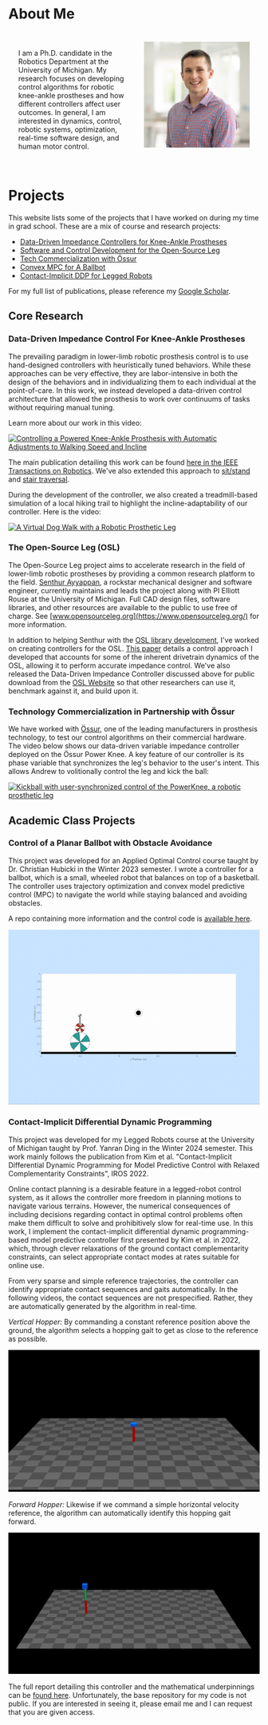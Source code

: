 # About Me

<div style="display: flex; flex-wrap: wrap; justify-content: space-between;">
    <div style="flex: 1; padding: 20px;">
        <p>I am a Ph.D. candidate in the Robotics Department at the University of Michigan. My research focuses on developing control algorithms for robotic knee-ankle prostheses and how different controllers affect user outcomes. In general, I am interested in dynamics, control, robotic systems, optimization, real-time software design, and human motor control. 
</p>
    </div>
    <div style="flex: 1; padding: 20px;">
        <img src="assets/Best_Kevin.jpg" alt="Description of photo" style="max-width: 100%; height: auto; display: block;">
    </div>
</div>

# Projects
This website lists some of the projects that I have worked on during my time in grad school. These are a mix of course and research projects: 
- [Data-Driven Impedance Controllers for Knee-Ankle Prostheses](#data-driven-impedance-control-for-knee-ankle-prostheses)
- [Software and Control Development for the Open-Source Leg](#the-open-source-leg-osl)
- [Tech Commercialization with Össur](#technology-commercialization-in-partnership-with-össur)
- [Convex MPC for A Ballbot](#control-of-a-planar-ballbot-with-obstacle-avoidance)
- [Contact-Implicit DDP for Legged Robots](#data-driven-impedance-control-for-knee-ankle-prostheses)

For my full list of publications, please reference my [Google Scholar](https://scholar.google.com/citations?user=P5lqq8YAAAAJ&hl=en). 



## Core Research
### Data-Driven Impedance Control For Knee-Ankle Prostheses
The prevailing paradigm in lower-limb robotic prosthesis control is to use hand-designed controllers with heuristically tuned behaviors. While these approaches can be very effective, they are labor-intensive in both the design of the behaviors and in individualizing them to each individual at the point-of-care. In this work, we instead developed a data-driven control architecture that allowed the prosthesis to work over continuums of tasks without requiring manual tuning. 

Learn more about our work in this video:

[![Controlling a Powered Knee-Ankle Prosthesis with Automatic Adjustments to Walking Speed and Incline](http://img.youtube.com/vi/Iin6UqeT14A/0.jpg)](https://www.youtube.com/watch?v=Iin6UqeT14A "Controlling a Powered Knee-Ankle Prosthesis with Automatic Adjustments to Walking Speed and Incline")

The main publication detailing this work can be found [here in the IEEE Transactions on Robotics](https://ieeexplore.ieee.org/document/10017125). We've also extended this approach to [sit/stand](https://ieeexplore.ieee.org/document/10268252) and [stair traversal](https://ieeexplore.ieee.org/document/10302427).

During the development of the controller, we also created a treadmill-based simulation of a local hiking trail to highlight the incline-adaptability of our controller. Here is the video:

[![A Virtual Dog Walk with a Robotic Prosthetic Leg](http://img.youtube.com/vi/ozBN2ZxVxxQ/0.jpg)](https://www.youtube.com/watch?v=ozBN2ZxVxxQ "A Virtual Dog Walk with a Robotic Prosthetic Leg")


### The Open-Source Leg (OSL)

The Open-Source Leg project aims to accelerate research in the field of lower-limb robotic prostheses by providing a common research platform to the field. [Senthur Ayyappan](https://senthurayyappan.github.io/), a rockstar mechanical designer and software engineer, currently maintains and leads the project along with PI Elliott Rouse at the University of Michigan. Full CAD design files, software libraries, and other resources are available to the public to use free of charge.  See [www.opensourceleg.org](https://www.opensourceleg.org/) for more information. 

In addition to helping Senthur with the [OSL library development](https://github.com/neurobionics/opensourceleg), I've worked on creating controllers for the OSL. [This paper](https://ieeexplore.ieee.org/document/10807510) details a control approach I developed that accounts for some of the inherent drivetrain dynamics of the OSL, allowing it to perform accurate impedance control. 
We've also released the Data-Driven Impedance Controller discussed above for public download from the [OSL Website](https://www.opensourceleg.org/control/research) so that other researchers can use it, benchmark against it, and build upon it. 

### Technology Commercialization in Partnership with Össur
We have worked with [Össur](https://www.ossur.com/en-us), one of the leading manufacturers in prosthesis technology, to test our control algorithms on their commercial hardware. The video below shows our data-driven variable impedance controller deployed on the Össur Power Knee. A key feature of our controller is its phase variable that synchronizes the leg's behavior to the user's intent. This allows Andrew to volitionally control the leg and kick the ball: 

[![Kickball with user-synchronized control of the PowerKnee, a robotic prosthetic leg](http://img.youtube.com/vi/KYwz9VPTB7s/0.jpg)](https://www.youtube.com/watch?v=KYwz9VPTB7s "Kickball with user-synchronized control of the PowerKnee, a robotic prosthetic leg")


## Academic Class Projects
### Control of a Planar Ballbot with Obstacle Avoidance

This project was developed for an Applied Optimal Control course taught by Dr. Christian Hubicki in the Winter 2023 semester. I wrote a controller for a ballbot, which is a small, wheeled robot that balances on top of a basketball. The controller uses trajectory optimization and convex model predictive control (MPC) to navigate the world while staying balanced and avoiding obstacles. 

A repo containing more information and the control code is [available here](https://github.com/tkevinbest/Ballbot).

![Ballbot animation](assets/TestMS_MPC_obstacle_AdobeExpress.gif)

### Contact-Implicit Differential Dynamic Programming

This project was developed for my Legged Robots course at the University of Michigan taught by Prof. Yanran Ding in the Winter 2024 semester. This work mainly follows the publication from Kim et al. "Contact-Implicit Differential Dynamic Programming for Model Predictive Control with Relaxed Complementarity Constraints", IROS 2022.

Online contact planning is a desirable feature in
a legged-robot control system, as it allows the controller more
freedom in planning motions to navigate various terrains. However, the numerical consequences of including decisions regarding
contact in optimal control problems often make them difficult to
solve and prohibitively slow for real-time use. In this work, I implement the contact-implicit differential dynamic programming-based model predictive controller first presented by Kim et al. in 2022, which,
through clever relaxations of the ground contact complementarity
constraints, can select appropriate contact modes at rates suitable
for online use. 

From very sparse and simple reference trajectories, the controller can identify appropriate contact sequences and gaits automatically. In the following videos, the contact sequences are not prespecified. Rather, they are automatically generated by the algorithm in real-time. 

_Vertical Hopper:_ By commanding a constant reference position above the ground, the algorithm selects a hopping gait to get as close to the reference as possible. 

![vertical hopper](assets/DDP%20gifs/1d%20hopper.gif)

_Forward Hopper:_ Likewise if we command a simple horizontal velocity reference, the algorithm can automatically identify this hopping gait forward. 

![horizontal hopper](assets/DDP%20gifs/pt5HopperV2.gif)


The full report detailing this controller and the mathematical underpinnings can be [found here](/assets/contact-implicit-ddp-report.pdf). Unfortunately, the base repository for my code is not public. If you are interested in seeing it, please email me and I can request that you are given access. 
